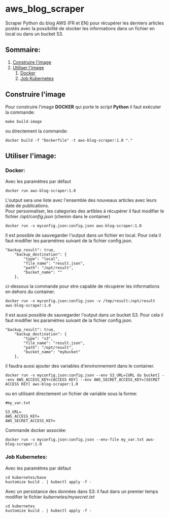 # aws_blog_scraper
Scraper Python du blog AWS (FR et EN) pour récupérer les derniers articles postés avec la possibilité de stocker les informations dans un fichier en local ou dans un bucket S3. 

## Sommaire:
1. [Construire l'image](#Construire-l-image)
2. [Utiliser l'image](#Utiliser-l-image)
	1. [Docker](#Docker)
	2. [Job Kubernetes](#Job-Kubernetes)

## Construire l'image
Pour construire l'image **DOCKER** qui porte le script **Python** il faut exécuter la commande: 
```
make build-image
```
ou directement la commande:
```
docker build -f "Dockerfile" -t aws-blog-scraper:1.0 "."
```

## Utiliser l'image:
### Docker:
Avec les paramètres par défaut

```
docker run aws-blog-scraper:1.0
````

L'output sera une liste avec l'ensemble des nouveaux articles avec leurs date de publications.  
Pour personnaliser, les categories des artibles à récupérer il faut modifier le fichier */opt/config.json* (chemin dans le container)

```
docker run -v myconfig.json:config.json aws-blog-scraper:1.0
```

Il est possible de sauvegarder l'output dans un fichier en local. Pour cela il faut modifier les paramètres suivant de la fichier config.json. 
```
"backup_result": true,
	"backup_destination": {
		"type": "local",
		"file_name": "result.json",
		"path": "/opt/result",
		"bucket_name": "" 
	},
```
ci-dessous la commande pour etre capable de récupérer les informations en dehors du container.
```
docker run -v myconfig.json:config.json -v /tmp/result:/opt/result aws-blog-scraper:1.0
```
Il est aussi possible de sauvegarder l'output dans un bucket S3. Pour cela il faut modifier les paramètres suivant de la fichier config.json.
```
"backup_result": true,
	"backup_destination": {
		"type": "s3",
		"file_name": "result.json",
		"path": "/opt/result",
		"bucket_name": "mybucket" 
	},
```
il faudra aussi ajouter des variables d'environnement dans le container.
```
docker run -v myconfig.json:config.json --env S3_URL=[URL du bucket] --env AWS_ACCESS_KEY=[ACCESS KEY] --env AWS_SECRET_ACCESS_KEY=[SECRET ACCESS KEY] aws-blog-scraper:1.0
```
ou en utilisant directement un fichier de variable sous la forme:
```
#my_var.txt

S3_URL=
AWS_ACCESS_KEY=
AWS_SECRET_ACCESS_KEY=
```
Commande docker associée:
```
docker run -v myconfig.json:config.json --env-file my_var.txt aws-blog-scraper:1.0
```

### Job Kubernetes:
Avec les paramètres par défaut

```
cd kubernetes/base
kustomize build . | kubectl apply -f -
````
Avec un persistance des données dans S3:
il faut dans un premier temps modifier le fichier *kubernetes/mysecret.txt*
```
cd kubernetes
kustomize build . | kubectl apply -f -
```